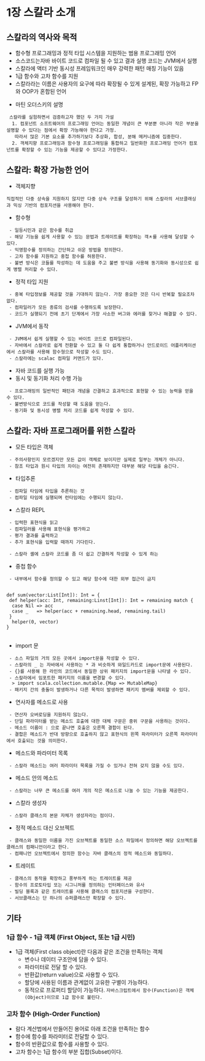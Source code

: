 # 1장 스칼라 소개

## 스칼라의 역사와 목적
 * 함수형 프로그래밍과 정적 타입 시스템을 지원하는 범용 프로그래밍 언어
 * 소스코드는자바 바이트 코드로 컴파일 될 수 있고 결과 실행 코드는 JVM에서 실행
 * 스칼라에 액터 기반 동시성 프레임워크인 매우 강력한 패턴 매칭 기능이 있음
 * 1급 함수와 고차 함수를 지원
 * 스칼라라는 이름은 사용자의 요구에 따라 확장될 수 있게 설계된, 확장 가능하고 FP와 OOP가 혼합된 언어
  - 마틴 오더스키의 설명
 ```
  스칼라를 실험하면서 검증하고자 했던 두 가지 가설
   1. 컴포넌트 소프트웨어의 프로그래밍 언어는 동일한 개념이 큰 부분뿐 아니라 작은 부분을 설명할 수 있다는 점에서 확장 가능해야 한다고 가정. 
    따라서 많은 기본 요소를 추가하기보다 추상화, 합성, 분해 메커니즘에 집중한다. 
   2. 객체지향 프로그래밍과 함수형 프로그래밍을 통합하고 일반화한 프로그래밍 언어가 컴포넌트를 확장할 수 있는 기능을 제공할 수 있다고 가정한다.    
 ```
 
## 스칼라: 확장 가능한 언어
 * 객체지향
  ```
  직접적인 다중 상속을 지원하지 않지만 다중 상속 구조를 달성하기 위해 스칼라의 서브클래싱과 믹싱 기반의 컴포지션을 사용해야 한다.
  ```
 * 함수형
  ```
   - 일등시민과 같은 함수를 취급
   - 해당 기능을 쉽게 사용할 수 있는 문법과 트레이트를 확장하는 객ㅊ를 사용해 달성할 수 있다.
   - 익명함수를 정의하는 간단하고 쉬운 방법을 정의한다.
   - 고차 함수를 지원하고 중첩 함수를 허용한다.
   - 불변 방식은 코들를 작성하는 데 도움을 주고 불변 방식을 사용해 동기화와 동시성으로 쉽게 병렬 처리할 수 있다.
  ```
 * 정적 타입 지원
  ```
   - 중복 타입정보를 제공할 것을 기대하지 않는다. 가장 중요한 것은 다시 반복할 필요조차 없다.
   - 컴파일러가 모든 종류의 검사를 수행하도록 보장한다. 
   - 코드가 실행되기 전에 초기 단계에서 가장 사소한 버그와 에러를 찾거나 해결할 수 있다.
  ```
 * JVM에서 동작
  ```
   - JVM에서 쉽게 실행할 수 있는 바이트 코드로 컴파일된다.
   - 자바에서 스칼라로 쉽게 전환할 수 있고 둘 다 쉽게 통합하거나 안드로이드 어플리케이션에서 스칼라를 사용해 함수형으로 작성할 수도 있다.
   - 스칼라에는 scalac 컴파일 커맨드가 있다.
  ```
 * 자바 코드를 실행 가능
 * 동시 및 동기화 처리 수행 가능
  ```
   - 프로그래밍의 일반적인 패턴과 개념을 간결하고 효과적으로 표현할 수 있는 능력을 얻을 수 있다.
   - 불변방식으로 코드를 작성할 때 도움을 얻는다.
   - 동기화 및 동시성 병렬 처리 코드를 쉽게 작성할 수 있다.
  ```
 ## 스칼라: 자바 프로그래머를 위한 스칼라 
  * 모든 타입은 객체
  ```
   - 주의사항인지 모르겠지만 모든 값이 객체로 보이지만 실제로 일부는 개체가 아니다.
   - 참조 타입과 원시 타입의 차이는 여전히 존재하지만 대부분 해당 타입을 숨긴다.
  ```
  * 타입추론
  ```
   - 컴파일 타임에 타입을 추론하는 것
   - 컴파일 타임에 실행되며 런타임에는 수행되지 않는다.
  ```
  * 스칼라 REPL
  ```
   - 입력한 표현식을 읽고
   - 컴파일러를 사용해 표현식을 평가하고
   - 평가 결과를 출력하고
   - 추가 표현식을 입력할 때까지 기다린다.
   
   - 스칼라 셸에 스칼라 코드를 좀 더 쉽고 간결하게 작성할 수 있게 하는 
  ```
  * 중첩 함수
  ```
   - 내부에서 함수를 정의할 수 있고 해당 함수에 대한 외부 접근이 금지
  ```
  <pre>
<code>
def sum(vector:List[Int]): Int = {
 def helper(acc: Int, remaining:Linst[Int]): Int = remaining match {
  case Nil => acc
  case _   => helper(acc + remaining.head, remaining.tail)
 }
  helper(0, vector)
}
</code>
</pre>
  
  * import 문
  ```
   - 소스 파일의 거의 모든 곳에서 import문을 작성할 수 있다.
   - 스칼라의 _ 는 자바에서 사용하는 * 과 비슷하게 와일드카드로 import문에 사용된다.
   - {}를 사용해 한 라인의 코드에서 동일한 상위 패키지의 import문을 나타낼 수 있다.
   - 스칼라에서 임포트한 패키지의 이름을 변경할 수 있다. 
    > import scala.collection.mutable.{Map => MutableMap}
   - 패키지 간의 충돌이 발생하거나 다른 목적이 발생하면 패키지 멤버를 제외할 수 있다. 
  ```
  * 연사자를 메소드로 사용
  ```
   - 연산자 오버로딩을 지원하지 않는다. 
   - 단일 파라미터를 받는 메소드 호출에 대한 대체 구문은 중위 구문을 사용하는 것이다.
   - 메소드 이름이 : 으로 끝나면 호출은 오른쪽 결합이 된다.
   - 결합은 메소드가 반대 방향으로 호출하지 않고 표현식의 왼쪽 파라미터가 오른쪽 파라미터에서 호출되는 것을 의미한다.
  ```
  * 메소드와 파라미터 목록
  ```
   - 스칼라 메소드는 여러 파라미터 목록을 가질 수 있거나 전혀 갖지 않을 수도 있다.
  ```
  * 메소드 안의 메소드
  ```
   - 스칼라는 너무 큰 메소드를 여러 개의 작은 메소드로 나눌 수 있는 기능을 제공한다.
  ```
  * 스칼라 생성자
  ```
   - 스칼라 클래스의 본문 자체가 생성자라는 점이다.
  ```
  * 정적 메소드 대신 오브젝트
  ```
   - 클래스와 동일한 이름을 가진 오브젝트를 동일한 소스 파일에서 정의하면 해당 오브젝트를 클래스의 컴패니언이라고 한다. 
   - 컴패니언 오브젝트에서 정의한 함수는 자바 클래스의 정적 메소드와 동일하다.
  ```
  * 트레이트
  ```
   - 클래스의 동작을 확장하고 풍부하게 하는 트레이트를 제공
   - 함수의 프로토타입 또는 시그니처를 정의하는 인터페이스와 유사
   - 빌딩 블록과 같은 트레이트를 사용해 클래스의 컴포지션을 구성한다.
   - 서브클래스는 단 하나의 슈퍼클래스만 확장할 수 있다.
  ```
  
  기타
  ----

 ### 1급 함수 - 1급 객체 (First Object, 또는 1급 시민)
  - 1급 객체(First class object)란 다음과 같은 조건을 만족하는 객체
    - 변수나 데이터 구조안에 담을 수 있다.
    - 파라미터로 전달 할 수 있다.
    - 반환값(return value)으로 사용할 수 있다.
    - 할당에 사용된 이름과 관계없이 고유한 구별이 가능하다.
    - 동적으로 프로퍼티 할당이 가능하다.
 `자바스크립트에서 함수(Function)은 객체(Object)이므로 1급 함수로 불린다.`

 ### 고차 함수 (High-Order Function)
   - 람다 계산법에서 만들어진 용어로 아래 조건을 만족하는 함수
   - 함수에 함수를 파라미터로 전달할 수 있다.
   - 함수의 반환값으로 함수를 사용할 수 있다.
   - 고차 함수는 1급 함수의 부분 집합(Subset)이다.
